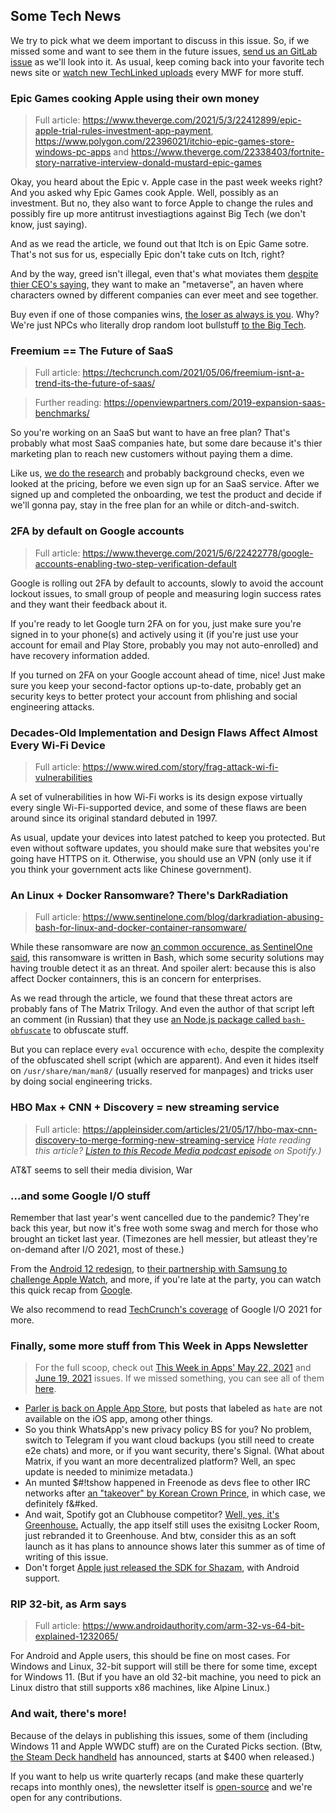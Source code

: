 ## Some Tech News

We try to pick what we deem important to discuss in this issue. So,
if we missed some and want to see them in the future issues,
[send us an GitLab issue](https://gitlab.com/MadeByThePinsHub/RecapTime/newsletter-archive/issues/new)
as we'll look into it. As usual, keep coming back into your favorite
tech news site or [watch new TechLinked uploads](https://www.youtube.com/channel/UCeeFfhMcJa1kjtfZAGskOCA) every MWF for more stuff.

### Epic Games cooking Apple using their own money

> Full article: https://www.theverge.com/2021/5/3/22412899/epic-apple-trial-rules-investment-app-payment, https://www.polygon.com/22396021/itchio-epic-games-store-windows-pc-apps and https://www.theverge.com/22338403/fortnite-story-narrative-interview-donald-mustard-epic-games

Okay, you heard about the Epic v. Apple case in the past week weeks right? And you asked why Epic Games cook Apple. Well, possibly as an investment. But no, they also want to force Apple to change the rules and possibly fire up more antitrust investiagtions against Big Tech (we don't know, just saying).

And as we read the article, we found out that Itch is on Epic Game sotre. That's not sus for us, especially Epic don't take cuts on Itch, right?

And by the way, greed isn't illegal, even that's what moviates them [despite thier CEO's saying](https://www.theverge.com/2020/8/14/21369622/epic-ceo-tim-sweeney-apple-fortnite-lawsuit-ban-basic-freedoms-developers), they want to make an "metaverse", an haven where characters owned by different companies can ever meet and see together.

Buy even if one of those companies wins, [the loser as always is you](https://youtu.be/uqj2z3QaRyU?t=165). Why? We're just NPCs who literally drop random loot bullstuff [to the Big Tech](https://www.nytimes.com/2021/04/29/technology/big-tech-pandemic-economy.html).

### Freemium == The Future of SaaS

> Full article: https://techcrunch.com/2021/05/06/freemium-isnt-a-trend-its-the-future-of-saas/

> Further reading: https://openviewpartners.com/2019-expansion-saas-benchmarks/

So you're working on an SaaS but want to have an free plan? That's probably what most SaaS companies hate, but some dare because it's thier marketing plan to reach new customers without paying them a dime.

Like us, [we do the research](https://www.gartner.com/en/sales/insights/b2b-buying-journey) and probably background checks, even we looked at the pricing, before we even sign up for an SaaS service. After we signed up and completed the onboarding, we test the product and decide if we'll gonna pay, stay in the free plan for an while or ditch-and-switch.

### 2FA by default on Google accounts

> Full article: https://www.theverge.com/2021/5/6/22422778/google-accounts-enabling-two-step-verification-default

Google is rolling out 2FA by default to accounts, slowly to avoid the account lockout issues, to small group of people and measuring login success rates and they want their feedback about it.

If you're ready to let Google turn 2FA on for you, just make sure you're signed in to your phone(s) and actively using it (if you're just use your account for email and Play Store, probably you may not auto-enrolled) and have recovery information added.

If you turned on 2FA on your Google account ahead of time, nice! Just make sure you keep your second-factor options up-to-date, probably get an security keys to better protect your account from phlishing and social engineering attacks.

### Decades-Old Implementation and Design Flaws Affect Almost Every Wi-Fi Device

> Full article: https://www.wired.com/story/frag-attack-wi-fi-vulnerabilities 

A set of vulnerabilities in how Wi-Fi works is its design expose virtually every single Wi-Fi-supported device, and some of these flaws are been around since its original standard debuted in 1997.

As usual, update your devices into latest patched to keep you protected. But even without software updates, you should make sure that websites you're going have HTTPS on it. Otherwise, you should use an VPN (only use it if you think your government acts like Chinese government).

### An Linux + Docker Ransomware? There's DarkRadiation

> Full article: https://www.sentinelone.com/blog/darkradiation-abusing-bash-for-linux-and-docker-container-ransomware/

While these ransomware are now [an common occurence, as SentinelOne said](https://www.sentinelone.com/blog/the-good-the-bad-and-the-ugly-in-cybersecurity-week-25-2/), this ransomware is written in Bash, which some security solutions may having trouble detect it as an threat. And spoiler alert: because this is also affect Docker containners, this is an concern for enterprises.

As we read through the article, we found that these threat actors are probably fans of The Matrix Trilogy. And even the author of that script left an comment (in Russian) that they use [an Node.js package called `bash-obfuscate`](https://www.npmjs.com/package/bash-obfuscate) to obfuscate stuff.

But you can replace every `eval` occurence with `echo`, despite the complexity of the obfuscated shell script (which are apparent). And even it hides itself on `/usr/share/man/man8/` (usually reserved for manpages) and tricks user by doing social engineering tricks.

### HBO Max + CNN + Discovery = new streaming service

> Full article: https://appleinsider.com/articles/21/05/17/hbo-max-cnn-discovery-to-merge-forming-new-streaming-service
> _Hate reading this article? [Listen to this Recode Media podcast episode](https://open.spotify.com/episode/7FW6eZunWGRUrVLjeT9Gt5?si=TtvUKWaGTam6YQO7eZMHmA&utm_source=copy-link) on Spotify.)_

AT&T seems to sell their media division, War

### ...and some Google I/O stuff

Remember that last year's went cancelled due to the pandemic? They're back this year, but now it's free woth some swag and merch for those who brought an ticket last year. (Timezones are hell messier, but atleast they're on-demand after I/O 2021, most of these.)

From the [Android 12 redesign](https://www.androidauthority.com/android-12-redesign-1225716/), to [their partnership with Samsung to challenge Apple Watch](), and more, if you're late at the party, you can watch this quick recap from [Google](https://www.youtube.com/watch?v=L7c4wS7T_T8).

We also recommend to read [TechCrunch's coverage](https://techcrunch.com/tag/google-i-o-2021) of Google I/O 2021 for more.

### Finally, some more stuff from This Week in Apps Newsletter

> For the full scoop, check out [This Week in Apps' May 22, 2021](https://techcrunch.com/2021/05/22/this-week-in-apps-google-i-o-hits-and-misses-snap-goes-shopping-parler-returns-to-app-store/) and [June 19, 2021](https://techcrunch.com/2021/06/19/this-week-in-apps-spotify-debuts-a-clubhouse-rival-facebook-tests-audio-rooms-in-us-amazon-cuts-appstore-commissions/) issues. If we missed something, you can see all of them [here](https://techcrunch.com/tags/this-week-in-apps).

* [Parler is back on Apple App Store](https://www.washingtonpost.com/technology/2021/05/17/parler-apple-app-store/), but posts that labeled as `hate` are not available on the iOS app, among other things.
* So you think WhatsApp's new privacy policy BS for you? No problem, switch to Telegram if you want cloud backups (you still need to create e2e chats) and more, or if you want security, there's Signal. (What about Matrix, if you want an more decentralized platform? Well, an spec update is needed to minimize metadata.)
* An munted $#!tshow happened in Freenode as devs flee to other IRC networks after [an "takeover" by Korean Crown Prince](https://www.vice.com/en/article/m7ev8y/freenode-open-source-korea-crown-prince-takeover), in which case, we definitely f&#ked.
* And wait, Spotify got an Clubhouse competitor? [Well, yes, it's Greenhouse.](https://techcrunch.com/2021/06/16/spotify-launches-its-live-audio-app-and-clubhouse-rival-spotify-greenroom/) Actually, the app itself still uses the exisitng Locker Room, just rebranded it to Greenhouse. And btw, consider this as an soft launch as it has plans to announce shows later this summer as of time of writing of this issue.
* Don't forget [Apple just released the SDK for Shazam](https://techcrunch.com/2021/06/08/apples-new-shazamkit-brings-audio-recognition-to-apps-including-those-on-android/), with Android support.

### RIP 32-bit, as Arm says

> Full article: https://www.androidauthority.com/arm-32-vs-64-bit-explained-1232065/

For Android and Apple users, this should be fine on most cases. For Windows and Linux, 32-bit support will still be there for some time, except for Windows 11. (But if you have an old 32-bit machine, you need to pick an Linux distro that still supports x86 machines, like Alpine Linux.)

### And wait, there's more!

Because of the delays in publishing this issues, some of them (including Windows 11 and Apple WWDC stuff) are on the Curated Picks section. (Btw, [the Steam Deck handheld](https://www.pcgamer.com/steam-deck-handheld-announced/) has announced, starts at $400 when released.)

If you want to help us write quarterly recaps (and make these quarterly recaps into monthly ones), the newsletter itself is [open-source](https://gitlab.com/MadeByThePinsHub/RecapTime/newsletter-archives) and we're open for any contributions.

